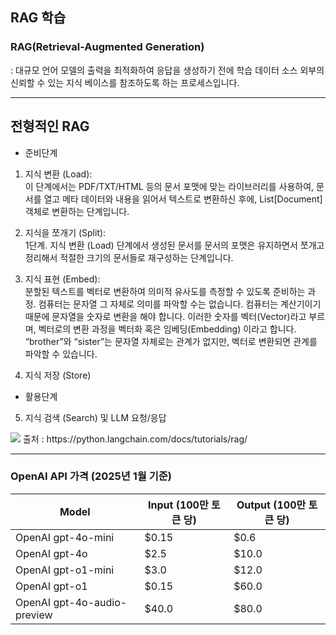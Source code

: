 ## RAG 학습
### RAG(Retrieval-Augmented Generation)
: 대규모 언어 모델의 출력을 최적화하여 응답을 생성하기 전에 학습 데이터 소스 외부의 신뢰할 수 있는 지식 베이스를 참조하도록 하는 프로세스입니다.

---
## 전형적인 RAG
- 준비단계
1. 지식 변환 (Load):    
    이 단계에서는 PDF/TXT/HTML 등의 문서 포맷에 맞는 라이브러리를 사용하여, 문서를 열고 메타 데이터와 내용을 읽어서 텍스트로 변환하신 후에, List[Document] 객체로 변환하는 단계입니다.

2. 지식을 쪼개기 (Split):   
    1단계. 지식 변환 (Load) 단계에서 생성된 문서를 문서의 포맷은 유지하면서 쪼개고 정리해서 적절한 크기의 문서들로 재구성하는 단계입니다.

3. 지식 표현 (Embed):   
    분할된 텍스트를 벡터로 변환하여 의미적 유사도를 측정할 수 있도록 준비하는 과정.
    컴퓨터는 문자열 그 자체로 의미를 파악할 수는 없습니다. 컴퓨터는 계산기이기 때문에 문자열을 숫자로 변환을 해야 합니다. 이러한 숫자를 벡터(Vector)라고 부르며, 벡터로의 변환 과정을 벡터화 혹은 임베딩(Embedding) 이라고 합니다. “brother”와 “sister”는 문자열 자체로는 관계가 없지만, 벡터로 변환되면 관계를 파악할 수 있습니다.

4. 지식 저장 (Store)

- 활용단계
5. 지식 검색 (Search) 및 LLM 요청/응답
<image src="image/rag.png">
출처 : https://python.langchain.com/docs/tutorials/rag/

---
### OpenAI API 가격 (2025년 1월 기준)

| Model | Input (100만 토큰 당) | Output (100만 토큰 당) |
|-------|----------------------|---------------------|
| OpenAI gpt-4o-mini | $0.15 | $0.6 |
| OpenAI gpt-4o | $2.5 | $10.0 |
| OpenAI gpt-o1-mini | $3.0 | $12.0 |
| OpenAI gpt-o1 | $0.15 | $60.0 |
| OpenAI gpt-4o-audio-preview | $40.0 | $80.0 |

